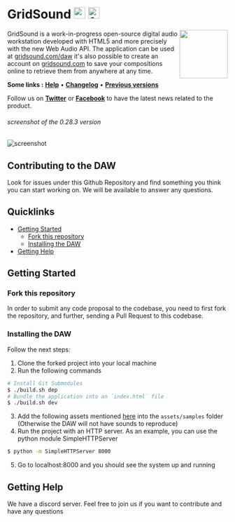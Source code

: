 # GridSound [<img height="26" src="https://gridsound.com/social-images/twitter.png" title="twitter"/>](https://twitter.com/gridsound) [<img height="26" src="https://gridsound.com/social-images/facebook.png" title="facebook"/>](https://facebook.com/gridsound)

<img align="right" height="110" src="https://gridsound.com/assets/icon/black/128.png"/>

GridSound is a work-in-progress open-source digital audio workstation developed with HTML5 and more precisely with the new Web Audio API.
The application can be used at [gridsound.com/daw](https://gridsound.com/daw) it's also possible to create an account on [gridsound.com](http://gridsound.com) to save your compositions online to retrieve them from anywhere at any time.

**Some links :**
[**Help**](https://github.com/gridsound/daw/wiki/help) •
[**Changelog**](https://github.com/gridsound/daw/wiki/changelog) •
[**Previous versions**](https://github.com/gridsound/daw/wiki/versions)

Follow us on [**Twitter**](https://twitter.com/gridsound) or [**Facebook**](https://facebook.com/gridsound) to have the latest news related to the product.

###### screenshot of the 0.28.3 version
![screenshot](https://user-images.githubusercontent.com/850754/79024278-c20fc600-7b82-11ea-83b3-f2904b43967f.png)

## Contributing to the DAW
Look for issues under this Github Repository and find something you think you can start working on. We will be available to answer any questions.

## Quicklinks
* [Getting Started](#getting-started)
    * [Fork this repository](#fork-this-repository)
    * [Installing the DAW](#installing-the-daw)
* [Getting Help](#getting-help)

## Getting Started
### Fork this repository
In order to submit any code proposal to the codebase, you need to first fork the repository, and further, sending a Pull Request to this codebase.

### Installing the DAW
Follow the next steps:
1. Clone the forked project into your local machine
2. Run the following commands
```sh
# Install Git Submodules
$ ./build.sh dep
# Bundle the application into an `index.html` file
$ ./build.sh dev
```
3. Add the following assets mentioned [here](https://github.com/gridsound/daw/issues/62#issuecomment-662190893) into the `assets/samples` folder (Otherwise the DAW will not have sounds to reproduce)
4. Run the project with an HTTP server. As an example, you can use the python module SimpleHTTPServer
```sh
$ python -m SimpleHTTPServer 8000
```
5. Go to localhost:8000 and you should see the system up and running

## Getting Help
We have a discord server. Feel free to join us if you want to contribute and have any questions
